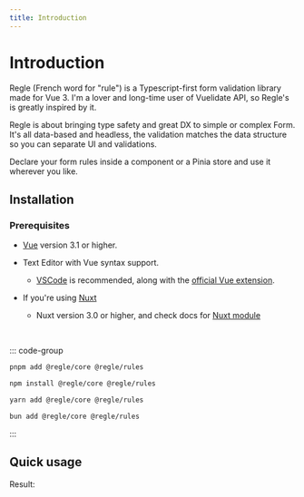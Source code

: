 ```yaml
---
title: Introduction
---
```


<script setup>
import QuickUsage from '../parts/components/QuickUsage.vue';
</script>

# Introduction

Regle (French word for "rule") is a Typescript-first form validation library made for Vue 3.
I'm a lover and long-time user of Vuelidate API, so Regle's is greatly inspired by it.

Regle is about bringing type safety and great DX to simple or complex Form.
It's all data-based and headless, the validation matches the data structure so you can separate UI and validations.

Declare your form rules inside a component or a Pinia store and use it wherever you like.


## Installation

### Prerequisites

- [Vue](https://vuejs.org/) version 3.1 or higher.
- Text Editor with Vue syntax support.
  - [VSCode](https://code.visualstudio.com/) is recommended, along with the [official Vue extension](https://marketplace.visualstudio.com/items?itemName=Vue.volar).

- If you're using [Nuxt](https://nuxt.com/)
  - Nuxt version 3.0 or higher, and check docs for [Nuxt module](/introduction/integrations#nuxt)

<br/>

::: code-group

```sh [pnpm]
pnpm add @regle/core @regle/rules
```

```sh [npm]
npm install @regle/core @regle/rules
```

```sh [yarn]
yarn add @regle/core @regle/rules
```

```sh [bun]
bun add @regle/core @regle/rules
```

:::


## Quick usage

<!-- @include: @/parts/QuickUsage.md -->

Result:

<QuickUsage/>